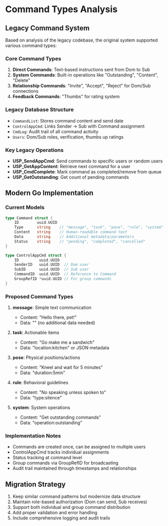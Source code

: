 # Command Types Analysis

## Legacy Command System
Based on analysis of the legacy codebase, the original system supported various command types:

### Core Command Types
1. **Direct Commands**: Text-based instructions sent from Dom to Sub
2. **System Commands**: Built-in operations like "Outstanding", "Content", "Delete"
3. **Relationship Commands**: "Invite", "Accept", "Reject" for Dom/Sub connections
4. **Feedback Commands**: "Thumbs" for rating system

### Legacy Database Structure
- `CommandList`: Stores command content and send date
- `ControlAppCmd`: Links Sender -> Sub with Command assignment
- `CmdLog`: Audit trail of all command activity
- `Users`: Dom/Sub roles, verification, thumbs up ratings

### Key Legacy Operations
- **USP_SendAppCmd**: Send commands to specific users or random users
- **USP_GetAppContent**: Retrieve next command for a user
- **USP_CmdComplete**: Mark command as completed/remove from queue
- **USP_GetOutstanding**: Get count of pending commands

## Modern Go Implementation

### Current Models
```go
type Command struct {
    ID        uuid.UUID
    Type      string    // "message", "task", "pose", "rule", "system"
    Content   string    // Human-readable command text
    Data      string    // Additional metadata/parameters
    Status    string    // "pending", "completed", "cancelled"
}

type ControlAppCmd struct {
    ID         uuid.UUID
    SenderID   uuid.UUID  // Dom user
    SubID      uuid.UUID  // Sub user
    CommandID  uuid.UUID  // Reference to Command
    GroupRefID *uuid.UUID // For group commands
}
```

### Proposed Command Types

1. **message**: Simple text communication
   - Content: "Hello there, pet!"
   - Data: "" (no additional data needed)

2. **task**: Actionable items
   - Content: "Go make me a sandwich"
   - Data: "location:kitchen" or JSON metadata

3. **pose**: Physical positions/actions
   - Content: "Kneel and wait for 5 minutes"
   - Data: "duration:5min"

4. **rule**: Behavioral guidelines
   - Content: "No speaking unless spoken to"
   - Data: "type:silence"

5. **system**: System operations
   - Content: "Get outstanding commands"
   - Data: "operation:outstanding"

### Implementation Notes
- Commands are created once, can be assigned to multiple users
- ControlAppCmd tracks individual assignments
- Status tracking at command level
- Group commands via GroupRefID for broadcasting
- Audit trail maintained through timestamps and relationships

## Migration Strategy
1. Keep similar command patterns but modernize data structure
2. Maintain role-based authorization (Dom can send, Sub receives)
3. Support both individual and group command distribution
4. Add proper validation and error handling
5. Include comprehensive logging and audit trails
